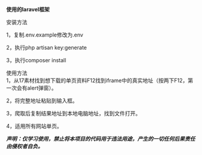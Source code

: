 **使用的laravel框架**   

安装方法

1，复制.env.example修改为.env

2，执行php artisan key:generate

3，执行composer install

使用方法  
1，从17素材找到想下载的单页资料F12找到iframe中的真实地址（按两下F12，第一次会有alert弹窗）。

2，将完整地址粘贴到输入框。

3，爬取后复制结果地址到本地电脑地址，找到文件打开。

4，适用所有网站单页。

***声明：仅学习使用，禁止将本项目的代码用于违法用途，产生的一切任何后果责任由侵权者自负。***
